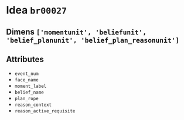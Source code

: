 # Idea `br00027`

## Dimens `['momentunit', 'beliefunit', 'belief_planunit', 'belief_plan_reasonunit']`

## Attributes
- `event_num`
- `face_name`
- `moment_label`
- `belief_name`
- `plan_rope`
- `reason_context`
- `reason_active_requisite`

